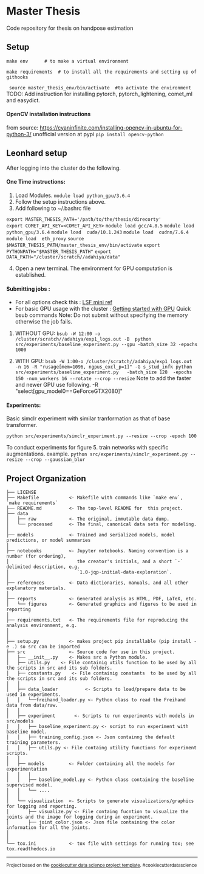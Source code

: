 Master Thesis
==============================

Code repository for thesis on handpose estimation

Setup
------------
```make env      # to make a virtual environment ```

```make requirements  # to install all the requirements and setting up of githooks```

``` source master_thesis_env/bin/activate  #to activate the environment```
TODO: Add instruction for installing pytorch, pytorch_lightening, comet_ml and easydict.

#### OpenCV installation instructions
 from source:
https://cyaninfinite.com/installing-opencv-in-ubuntu-for-python-3/
unofficial version at pypi
```pip install opencv-python```

Leonhard setup
------------
After logging into the cluster do the following.
#### One Time instructions:

1. Load Modules.
 ```module load python_gpu/3.6.4```
 2.  Follow the setup instructions above.
 3. Add following to ~/.bashrc  file

```export MASTER_THESIS_PATH='/path/to/the/thesis/direcorty'```  
```export COMET_API_KEY=<COMET_API_KEY>``` 
```module load gcc/4.8.5``` 
```module load python_gpu/3.6.4``` 
```module load  cuda/10.1.243``` 
```module load  cudnn/7.6.4``` 
```module load  eth_proxy``` 
```source $MASTER_THESIS_PATH/master_thesis_env/bin/activate``` 
```export PYTHONPATH="$MASTER_THESIS_PATH"``` 
```export DATA_PATH="/cluster/scratch//adahiya/data"``` 

4. Open a new terminal. The environment for GPU computation is established.

#### Submitting jobs :
- For all options check this : [LSF mini ref](https://scicomp.ethz.ch/wiki/LSF_mini_reference)
- For basic GPU usage with the cluster : [Getting started with GPU](https://scicomp.ethz.ch/wiki/Getting_started_with_GPUs)
Quick bsub commands 
Note: Do not submit without specifying the memory otherwise the job fails.
1. WITHOUT  GPU:
```bsub -W 12:00 -o /cluster/scratch//adahiya/exp1_logs.out -B  python src/experiments/baseline_experiment.py --gpu -batch_size 32 -epochs 1000```

2. WITH GPU:
```bsub -W 1:00-o /cluster/scratch//adahiya/exp1_logs.out  -n 16 -R "rusage[mem=1096, ngpus_excl_p=1]" -G s_stud_infk python src/experiments/baseline_experiment.py   -batch_size 128  -epochs 150 -num_workers 16 --rotate --crop --resize```
Note to add the faster and newer GPU use following.
-R "select[gpu_model0==GeForceGTX2080]"

#### Experiments:
Basic simclr experiment with similar tranformation as that of base transformer.

```python src/experiments/simclr_experiment.py --resize --crop -epoch 100```

To conduct experiments for figure 5. train networks with specific augmentations.
example.
```python src/experiments/simclr_experiment.py --resize --crop --gaussian_blur```

Project Organization
------------

    ├── LICENSE
    ├── Makefile           <- Makefile with commands like `make env`,  `make requirements`
    ├── README.md          <- The top-level README for  this project.
    ├── data
    │   ├── raw            <- The original, immutable data dump.
    │   └── processed      <- The final, canonical data sets for modeling.
    │  
    ├── models             <- Trained and serialized models, model predictions, or model summaries
    │
    ├── notebooks          <- Jupyter notebooks. Naming convention is a number (for ordering),
    │                         the creator's initials, and a short `-` delimited description, e.g.
    │                         `1.0-jqp-initial-data-exploration`.
    │
    ├── references         <- Data dictionaries, manuals, and all other explanatory materials.
    │
    ├── reports            <- Generated analysis as HTML, PDF, LaTeX, etc.
    │   └── figures        <- Generated graphics and figures to be used in reporting
    │
    ├── requirements.txt   <- The requirements file for reproducing the analysis environment, e.g.
    │
    │
    ├── setup.py           <- makes project pip installable (pip install -e .) so src can be imported
    ├── src                <- Source code for use in this project.
    │   ├── __init__.py    <- Makes src a Python module.
    │   ├── utils.py    <- File containig utils function to be used by all the scripts in src and its sub folders.
    │   ├── constants.py    <- File containig constants  to be used by all the scripts in src and its sub folders.
    │   │
    │   ├── data_loader          <- Scripts to load/prepare data to be used in experiments.
    │   │   └──freihand_loader.py <- Python class to read the Freihand data from data/raw.
    │   │
    │   ├── experiment       <- Scripts to run experiments with models in src/models
    │   │   ├── baseline_experiment.py <- script to run experiment with baseline model.
    │   │   ├── training_config.json <- Json containng the default training parameters.
    │   │   ├── utils.py <- File containg utility functions for experiment scripts.
    │   │
    │   ├── models         <- Folder containing all the models for experimentation
    │   │   |
    │   │   ├── baseline_model.py <- Python class containing the baseline supervised model.
    │   │   └── ....
    │   │
    │   └── visualization  <- Scripts to generate visualizations/graphics for logging and reporting.
    │       ├── visualize.py <- File containg fucntion to visualize the joints and the image for logging during an experiment.
    │       ├── joint_color.json <- Json file containing the color information for all the joints.
    │   
    │
    └── tox.ini            <- tox file with settings for running tox; see tox.readthedocs.io


--------

<p><small>Project based on the <a target="_blank" href="https://drivendata.github.io/cookiecutter-data-science/">cookiecutter data science project template</a>. #cookiecutterdatascience</small></p>
